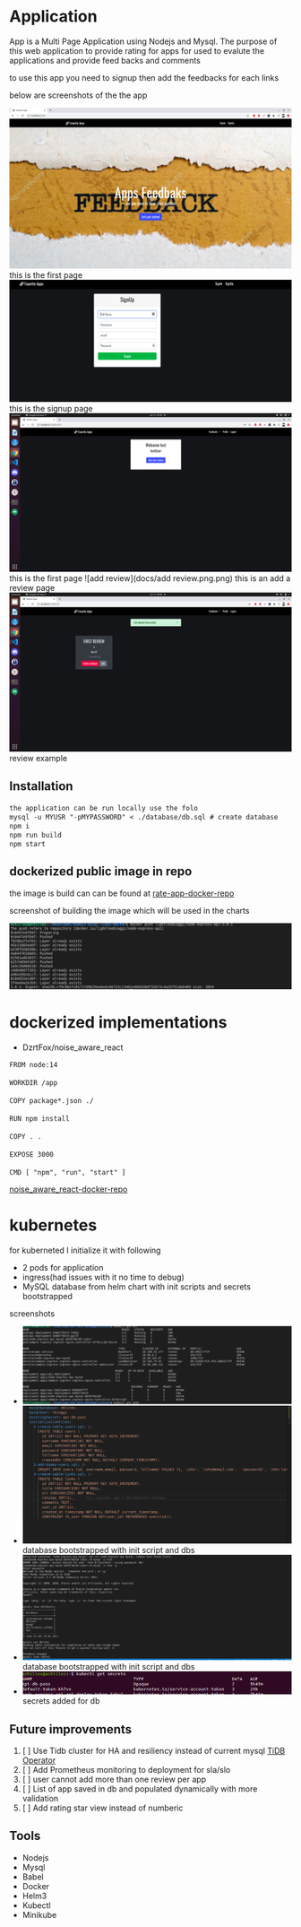 # Application

App is a Multi Page Application using Nodejs and Mysql. The purpose of this web application to provide rating for apps for used to evalute the applications and provide feed backs and comments
 
 to use this app you need to signup then add the feedbacks for each links

 below are screenshots of the the app


![home page ](docs/app_home.png) this is the first page
![signup page](docs/signup.png) this is the signup page
![profile page](docs/homescreen.png) this is the first page
![add review](docs/add review.png.png) this is an add a review page
![first review](docs/first_review.png) review example

## Installation
```
the application can be run locally use the folo
mysql -u MYUSR "-pMYPASSWORD" < ./database/db.sql # create database
npm i
npm run build
npm start
```

## dockerized public image in repo
the image is build can can be found at 
[rate-app-docker-repo](https://hub.docker.com/repository/docker/lightleobiaggi/node-express-api) 

screenshot of building the image which will be used in the charts

![docker image](docs/image_pushed_to_repo.png)


# dockerized implementations
- DzrtFox/noise_aware_react
```
FROM node:14

WORKDIR /app

COPY package*.json ./

RUN npm install

COPY . .

EXPOSE 3000

CMD [ "npm", "run", "start" ]
```
[noise_aware_react-docker-repo](https://hub.docker.com/repository/docker/lightleobiaggi/noise_aware_react) 
# kubernetes
for kuberneted I initialize it with following
- 2 pods for application
- ingress(had issues with it no time to debug)
- MySQL database from helm chart with init scripts and secrets bootstrapped

screenshots
- ![show deployments](docs/deployment.png)
- ![show db setup](docs/db_init.png) database bootstrapped with init script and dbs
- ![show db container](docs/db_container.png) database bootstrapped with init script and dbs
- ![show db screts](docs/secrets.png) secrets added for db


## Future improvements

1. [ ] Use Tidb cluster for HA and resiliency instead of current mysql [TiDB Operator](https://github.com/pingcap/tidb-operator) 
1. [ ] Add Prometheus monitoring to deployment for sla/slo
1. [ ] user cannot add more than one review per app
1. [ ] List of app saved in db and populated dynamically with more validation
1. [ ] Add rating star view instead of numberic

## Tools

- Nodejs
- Mysql
- Babel
- Docker
- Helm3
- Kubectl
- Minikube


